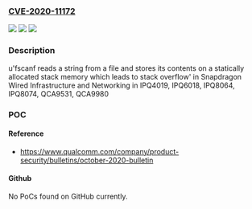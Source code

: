 ### [CVE-2020-11172](https://cve.mitre.org/cgi-bin/cvename.cgi?name=CVE-2020-11172)
![](https://img.shields.io/static/v1?label=Product&message=Snapdragon%20Wired%20Infrastructure%20and%20Networking&color=blue)
![](https://img.shields.io/static/v1?label=Version&message=IPQ4019%2C%20IPQ6018%2C%20IPQ8064%2C%20IPQ8074%2C%20QCA9531%2C%20QCA9980%20&color=brightgreen)
![](https://img.shields.io/static/v1?label=Vulnerability&message=Buffer%20Copy%20Without%20Checking%20Size%20of%20Input%20in%20WLAN&color=brightgreen)

### Description

u'fscanf reads a string from a file and stores its contents on a statically allocated stack memory which leads to stack overflow' in Snapdragon Wired Infrastructure and Networking in IPQ4019, IPQ6018, IPQ8064, IPQ8074, QCA9531, QCA9980

### POC

#### Reference
- https://www.qualcomm.com/company/product-security/bulletins/october-2020-bulletin

#### Github
No PoCs found on GitHub currently.


